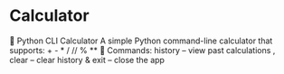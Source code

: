 # Calculator
🧮 Python CLI Calculator A simple Python command-line calculator that supports:  + - * / // % **  🔹 Commands: history – view past calculations , clear – clear history & exit – close the app
